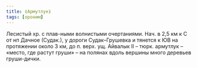 ```yaml
---
title: ⦗Армутлук⦘
tags: [ороним]
---
```


Лесистый хр. с плав-ными волнистыми очертаниями. Нач. в 2,5 км к С от нп Дачное
(Судак.), у дороги Судак–Грушевка и тянется к ЮВ на протяжении около 3 км, до п.
верх. ущ. Айвалык II – тюрк. армутлук – «место, где растут груши» – на полянах
вдоль вершины много деревьев груши-дички.
